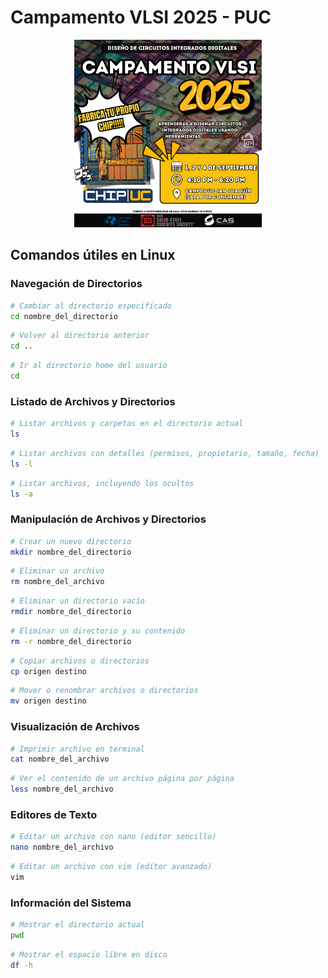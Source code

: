 
# Campamento VLSI 2025 - PUC


<!-- Esto es un comentario --> 
<!-- [Campamento VLSI 2025](CampVLSI_2025.png)--> 

<div align="center">
  <img src="CampVLSI_2025.png" alt="Campamento VLSI 2025" width="300"/>
</div>


## Comandos útiles en Linux

### Navegación de Directorios

```bash
# Cambiar al directorio especificado
cd nombre_del_directorio
```

```bash
# Volver al directorio anterior
cd ..
```

```bash
# Ir al directorio home del usuario
cd
```

### Listado de Archivos y Directorios

```bash
# Listar archivos y carpetas en el directorio actual
ls
```

```bash
# Listar archivos con detalles (permisos, propietario, tamaño, fecha)
ls -l
```

```bash
# Listar archivos, incluyendo los ocultos
ls -a
```

### Manipulación de Archivos y Directorios

```bash
# Crear un nuevo directorio
mkdir nombre_del_directorio
```

```bash
# Eliminar un archivo
rm nombre_del_archivo
```

```bash
# Eliminar un directorio vacío
rmdir nombre_del_directorio
```

```bash
# Eliminar un directorio y su contenido
rm -r nombre_del_directorio
```

```bash
# Copiar archivos o directorios
cp origen destino
```

```bash
# Mover o renombrar archivos o directorios
mv origen destino
```

### Visualización de Archivos

```bash
# Imprimir archivo en terminal
cat nombre_del_archivo
```

```bash
# Ver el contenido de un archivo página por página
less nombre_del_archivo
```


### Editores de Texto

```bash
# Editar un archivo con nano (editor sencillo)
nano nombre_del_archivo
```

```bash
# Editar un archivo con vim (editor avanzado)
vim
```

### Información del Sistema

```bash
# Mostrar el directorio actual
pwd
```

```bash
# Mostrar el espacio libre en disco
df -h
```
